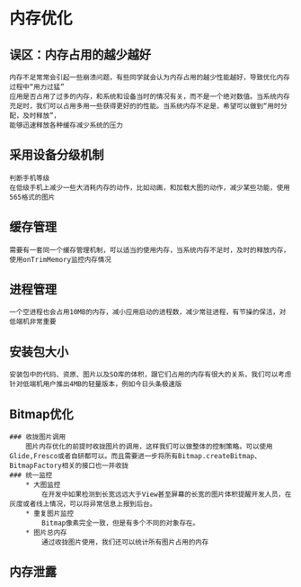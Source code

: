 # 内存优化
## 误区：内存占用的越少越好
    内存不足常常会引起一些崩溃问题，有些同学就会认为内存占用的越少性能越好，导致优化内存过程中“用力过猛”
    应用是否占用了过多的内存，和系统和设备当时的情况有关，而不是一个绝对数值。当系统内存充足时，我们可以占用多用一些获得更好的的性能。当系统内存不足是，希望可以做到“用时分配，及时释放”，
    能够迅速释放各种缓存减少系统的压力
## 采用设备分级机制
    判断手机等级
    在低级手机上减少一些大消耗内存的动作，比如动画，和加载大图的动作，减少某些功能，使用565格式的图片
## 缓存管理
    需要有一套同一个缓存管理机制，可以适当的使用内存，当系统内存不足时，及时的释放内存，使用onTrimMemory监控内存情况
## 进程管理
    一个空进程也会占用10MB的内存，减小应用启动的进程数，减少常驻进程，有节操的保活，对低端机非常重要
##  安装包大小
    安装包中的代码、资原、图片以及SO库的体积，跟它们占用的内存有很大的关系，我们可以考虑针对低端机用户推出4MB的轻量版本，例如今日头条极速版
## Bitmap优化
    ### 收拢图片调用
        图片内存优化的前提时收拢图片的调用，这样我们可以做整体的控制策略。可以使用Glide,Fresco或者自研都可以。而且需要进一步将所有Bitmap.createBitmap、BitmapFactory相关的接口也一并收拢
    ### 统一监控
        * 大图监控
            在开发中如果检测到长宽远远大于View甚至屏幕的长宽的图片体积提醒开发人员，在灰度或者线上情况，可以将异常信息上报到后台。
        * 重复图片监控
            Bitmap像素完全一致，但是有多个不同的对象存在。
        * 图片总内存
            通过收拢图片使用，我们还可以统计所有图片占用的内存
## 内存泄露
                        
    